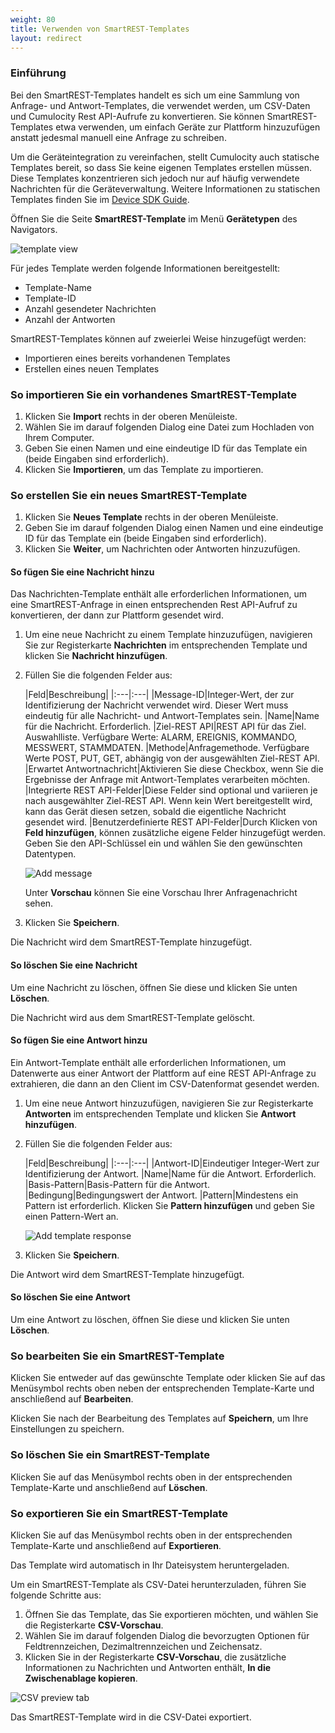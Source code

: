 ```yaml
---
weight: 80
title: Verwenden von SmartREST-Templates
layout: redirect
---
```


### Einführung

Bei den SmartREST-Templates handelt es sich um eine Sammlung von Anfrage- und Antwort-Templates, die verwendet werden, um CSV-Daten und Cumulocity Rest API-Aufrufe zu konvertieren. Sie können SmartREST-Templates etwa verwenden, um einfach Geräte zur Plattform hinzuzufügen anstatt jedesmal manuell eine Anfrage zu schreiben.

Um die Geräteintegration zu vereinfachen, stellt Cumulocity auch statische Templates bereit, so dass Sie keine eigenen Templates erstellen müssen. Diese Templates konzentrieren sich jedoch nur auf häufig verwendete Nachrichten für die Geräteverwaltung. Weitere Informationen zu statischen Templates finden Sie im [Device SDK Guide](/device-sdk/mqtt#static-templates).

Öffnen Sie die Seite **SmartREST-Template** im Menü **Gerätetypen** des Navigators. 

![template view](/images/benutzerhandbuch/DeviceManagement/devmgmt-devicetypes-smartrest.png)

Für jedes Template werden folgende Informationen bereitgestellt:

* Template-Name
* Template-ID
* Anzahl gesendeter Nachrichten
* Anzahl der Antworten

SmartREST-Templates können auf zweierlei Weise hinzugefügt werden:

- Importieren eines bereits vorhandenen Templates
- Erstellen eines neuen Templates

### So importieren Sie ein vorhandenes SmartREST-Template

1. Klicken Sie **Import** rechts in der oberen Menüleiste.
2. Wählen Sie im darauf folgenden Dialog eine Datei zum Hochladen von Ihrem Computer.
3. Geben Sie einen Namen und eine eindeutige ID für das Template ein (beide Eingaben sind erforderlich). 
4. Klicken Sie **Importieren**, um das Template zu importieren.

### So erstellen Sie ein neues SmartREST-Template

1. Klicken Sie **Neues Template** rechts in der oberen Menüleiste.
2. Geben Sie im darauf folgenden Dialog einen Namen und eine eindeutige ID für das Template ein (beide Eingaben sind erforderlich). 
4. Klicken Sie **Weiter**, um Nachrichten oder Antworten hinzuzufügen.

#### So fügen Sie eine Nachricht hinzu

Das Nachrichten-Template enthält alle erforderlichen Informationen, um eine  SmartREST-Anfrage in einen entsprechenden Rest API-Aufruf zu konvertieren, der dann zur Plattform gesendet wird.

1. Um eine neue Nachricht zu einem Template hinzuzufügen, navigieren Sie zur Registerkarte **Nachrichten** im entsprechenden Template und klicken Sie **Nachricht hinzufügen**. 

1. Füllen Sie die folgenden Felder aus:

	|Feld|Beschreibung|
|:---|:---|
|Message-ID|Integer-Wert, der zur Identifizierung der Nachricht verwendet wird. Dieser Wert muss eindeutig für alle Nachricht- und Antwort-Templates sein.
|Name|Name für die Nachricht. Erforderlich.
|Ziel-REST API|REST API für das Ziel. Auswahlliste. Verfügbare Werte: ALARM, EREIGNIS, KOMMANDO, MESSWERT, STAMMDATEN.
|Methode|Anfragemethode. Verfügbare Werte POST, PUT, GET, abhängig von der ausgewählten Ziel-REST API.
|Erwartet Antwortnachricht|Aktivieren Sie diese Checkbox, wenn Sie die Ergebnisse der Anfrage mit Antwort-Templates verarbeiten möchten.
|Integrierte REST API-Felder|Diese Felder sind optional und variieren je nach ausgewählter Ziel-REST API. Wenn kein Wert bereitgestellt wird, kann das Gerät diesen setzen, sobald die eigentliche Nachricht gesendet wird.
|Benutzerdefinierte REST API-Felder|Durch Klicken von **Feld hinzufügen**, können zusätzliche eigene Felder hinzugefügt werden. Geben Sie den API-Schlüssel ein und wählen Sie den gewünschten Datentypen.

	![Add message](/images/benutzerhandbuch/DeviceManagement/devmgmt-devicetypes-smartrest-addmessage.png)

	Unter **Vorschau** können Sie eine Vorschau Ihrer Anfragenachricht sehen.

3. Klicken Sie **Speichern**.

Die Nachricht wird dem SmartREST-Template hinzugefügt.

#### So löschen Sie eine Nachricht

Um eine Nachricht zu löschen, öffnen Sie diese und klicken Sie unten **Löschen**.

Die Nachricht wird aus dem SmartREST-Template gelöscht.

#### So fügen Sie eine Antwort hinzu

Ein Antwort-Template enthält alle erforderlichen Informationen, um Datenwerte aus einer Antwort der Plattform auf eine REST API-Anfrage zu extrahieren, die dann an den Client im CSV-Datenformat gesendet werden.

1. Um eine neue Antwort hinzuzufügen, navigieren Sie zur Registerkarte **Antworten** im entsprechenden Template und klicken Sie **Antwort hinzufügen**. 
 
2. Füllen Sie die folgenden Felder aus:

	|Feld|Beschreibung|
|:---|:---|
|Antwort-ID|Eindeutiger Integer-Wert zur Identifizierung der Antwort. 
|Name|Name für die Antwort. Erforderlich.
|Basis-Pattern|Basis-Pattern für die Antwort.
|Bedingung|Bedingungswert der Antwort.
|Pattern|Mindestens ein Pattern ist erforderlich. Klicken Sie **Pattern hinzufügen** und geben Sie einen Pattern-Wert an.

	![Add template response](/images/benutzerhandbuch/DeviceManagement/devmgmt-devicetypes-smartrest-addresponse.png)

3. Klicken Sie **Speichern**.

Die Antwort wird dem SmartREST-Template hinzugefügt.
 
#### So löschen Sie eine Antwort
 
Um eine Antwort zu löschen, öffnen Sie diese und klicken Sie unten **Löschen**.

### So bearbeiten Sie ein SmartREST-Template

Klicken Sie entweder auf das gewünschte Template oder klicken Sie auf das Menüsymbol rechts oben neben der entsprechenden Template-Karte und anschließend auf **Bearbeiten**.

Klicken Sie nach der Bearbeitung des Templates auf **Speichern**, um Ihre Einstellungen zu speichern.

### So löschen Sie ein SmartREST-Template

Klicken Sie auf das Menüsymbol rechts oben in der entsprechenden Template-Karte und anschließend auf **Löschen**.


### So exportieren Sie ein SmartREST-Template

Klicken Sie auf das Menüsymbol rechts oben in der entsprechenden Template-Karte und anschließend auf **Exportieren**. 

Das Template wird automatisch in Ihr Dateisystem heruntergeladen.

Um ein SmartREST-Template als CSV-Datei herunterzuladen, führen Sie folgende Schritte aus:

1. Öffnen Sie das Template, das Sie exportieren möchten, und wählen Sie die Registerkarte **CSV-Vorschau**. 
2. Wählen Sie im darauf folgenden Dialog die bevorzugten Optionen für Feldtrennzeichen, Dezimaltrennzeichen und Zeichensatz.
3. Klicken Sie in der Registerkarte **CSV-Vorschau**, die zusätzliche Informationen zu Nachrichten und Antworten enthält, **In die Zwischenablage kopieren**. 

![CSV preview tab](/images/benutzerhandbuch/DeviceManagement/devmgmt-devicetypes-smartrest-csv.png)

Das SmartREST-Template wird in die CSV-Datei exportiert.